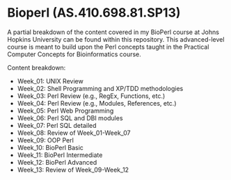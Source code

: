 # Bioperl (AS.410.698.81.SP13)

A partial breakdown of the content covered in my BioPerl course at Johns Hopkins University can be found within this repository. This advanced-level course is meant to build upon the Perl concepts taught in the Practical Computer Concepts for Bioinformatics course.

Content breakdown:

- Week_01: UNIX Review <br>
- Week_02: Shell Programming and XP/TDD methodologies<br>
- Week_03: Perl Review (e.g., RegEx, Functions, etc.)<br>
- Week_04: Perl Review (e.g., Modules, References, etc.)<br>
- Week_05: Perl Web Programming<br>
- Week_06: Perl SQL and DBI modules<br>
- Week_07: Perl SQL detailed<br>
- Week_08: Review of Week_01-Week_07<br>
- Week_09: OOP Perl<br>
- Week_10: BioPerl Basic<br>
- Week_11: BioPerl Intermediate<br>
- Week_12: BioPerl Advanced<br>
- Week_13: Review of  Week_09-Week_12<br>
